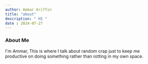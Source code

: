 ```yaml
---
author: Ammar Ariffin
title: "about"
description: " HI "
date : 2024-07-27
---
```


### About Me 

I'm Ammar, This is where I talk about random crap just to keep me productive on doing something rather than rotting in my own space.